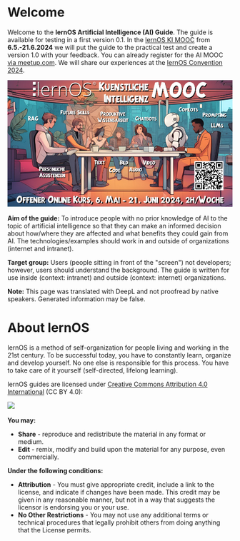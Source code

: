 # Welcome

Welcome to the **lernOS Artificial Intelligence (AI) Guide**. The guide is available for testing in a first version 0.1. In the [lernOS KI MOOC](https://loscon.lernos.org/) from **6.5.-21.6.2024** we will put the guide to the practical test and create a version 1.0 with your feedback. You can already register for the AI MOOC [via meetup.com](https://www.meetup.com/cogneon/events/297769514/). We will share our experiences at the [lernOS Convention 2024](https://loscon.lernos.org/de/).

![](images/kimooc24-key-visual-1000px.jpg)

**Aim of the guide:** To introduce people with no prior knowledge of AI to the topic of artificial intelligence so that they can make an informed decision about how/where they are affected and what benefits they could gain from AI. The technologies/examples should work in and outside of organizations (internet and intranet).

**Target group:** Users (people sitting in front of the "screen") not developers; however, users should understand the background. The guide is written for use inside (context: intranet) and outside (context: internet) organizations.

**Note:** This page was translated with DeepL and not proofread by native speakers. Generated information may be false.

# About lernOS

lernOS is a method of self-organization for people living and working in the 21st century. To be successful today, you have to constantly learn, organize and develop yourself. No one else is responsible for this process. You have to take care of it yourself (self-directed, lifelong learning).

lernOS guides are licensed under [Creative Commons Attribution 4.0 International](https://creativecommons.org/licenses/by/4.0/deed) (CC BY 4.0): 

![](https://i.creativecommons.org/l/by/4.0/88x31.png)


**You may:**

- **Share** - reproduce and redistribute the material in any format or medium.
- **Edit** - remix, modify and build upon the material for any purpose, even commercially.

**Under the following conditions:**

- **Attribution** - You must give appropriate credit, include a link to the license, and indicate if changes have been made. This credit may be given in any reasonable manner, but not in a way that suggests the licensor is endorsing you or your use.
- **No Other Restrictions** - You may not use any additional terms or technical procedures that legally prohibit others from doing anything that the License permits.
